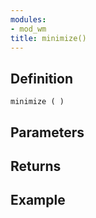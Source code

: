 ```yaml
---
modules:
- mod_wm
title: minimize()
---
```


## Definition

    minimize ( )

## Parameters

## Returns

## Example

```
```
